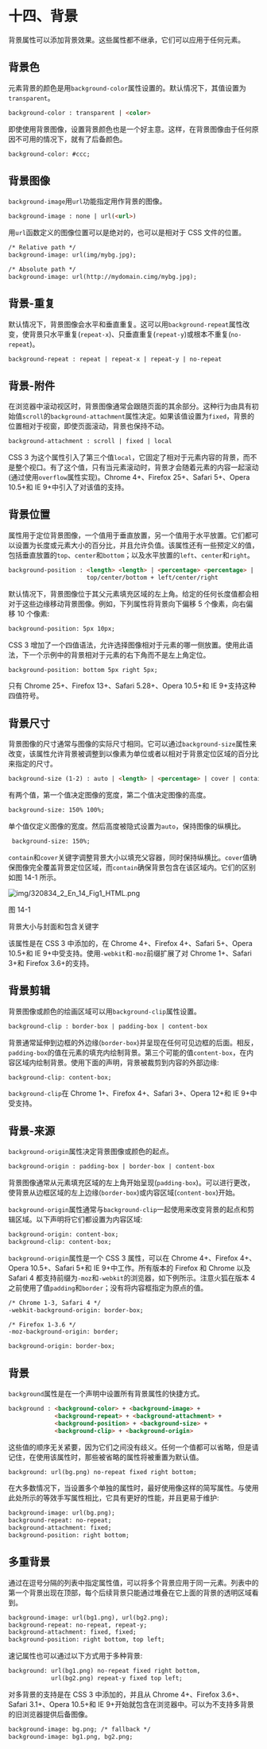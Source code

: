# 十四、背景

背景属性可以添加背景效果。这些属性都不继承，它们可以应用于任何元素。

## 背景色

元素背景的颜色是用`background-color`属性设置的。默认情况下，其值设置为`transparent`。

```html
background-color : transparent | <color>

```

即使使用背景图像，设置背景颜色也是一个好主意。这样，在背景图像由于任何原因不可用的情况下，就有了后备颜色。

```html
background-color: #ccc;

```

## 背景图像

`background-image`用`url`功能指定用作背景的图像。

```html
background-image : none | url(<url>)

```

用`url`函数定义的图像位置可以是绝对的，也可以是相对于 CSS 文件的位置。

```html
/* Relative path */
background-image: url(img/mybg.jpg);

/* Absolute path */
background-image: url(http://mydomain.cimg/mybg.jpg);

```

## 背景-重复

默认情况下，背景图像会水平和垂直重复。这可以用`background-repeat`属性改变，使背景只水平重复(`repeat-x`)、只垂直重复(`repeat-y`)或根本不重复(`no-repeat`)。

```html
background-repeat : repeat | repeat-x | repeat-y | no-repeat

```

## 背景-附件

在浏览器中滚动视区时，背景图像通常会跟随页面的其余部分。这种行为由具有初始值`scroll`的`background-attachment`属性决定。如果该值设置为`fixed`，背景的位置相对于视窗，即使页面滚动，背景也保持不动。

```html
background-attachment : scroll | fixed | local

```

CSS 3 为这个属性引入了第三个值`local`，它固定了相对于元素内容的背景，而不是整个视口。有了这个值，只有当元素滚动时，背景才会随着元素的内容一起滚动(通过使用`overflow`属性实现)。Chrome 4+、Firefox 25+、Safari 5+、Opera 10.5+和 IE 9+中引入了对该值的支持。

## 背景位置

属性用于定位背景图像，一个值用于垂直放置，另一个值用于水平放置。它们都可以设置为长度或元素大小的百分比，并且允许负值。该属性还有一些预定义的值，包括垂直放置的`top`、`center`和`bottom`；以及水平放置的`left`、`center`和`right`。

```html
background-position : <length> <length> | <percentage> <percentage> |
                      top/center/bottom + left/center/right

```

默认情况下，背景图像位于其父元素填充区域的左上角。给定的任何长度值都会相对于这些边缘移动背景图像。例如，下列属性将背景向下偏移 5 个像素，向右偏移 10 个像素:

```html
background-position: 5px 10px;

```

CSS 3 增加了一个四值语法，允许选择图像相对于元素的哪一侧放置。使用此语法，下一个示例中的背景相对于元素的右下角而不是左上角定位。

```html
background-position: bottom 5px right 5px;

```

只有 Chrome 25+、Firefox 13+、Safari 5.28+、Opera 10.5+和 IE 9+支持这种四值符号。

## 背景尺寸

背景图像的尺寸通常与图像的实际尺寸相同。它可以通过`background-size`属性来改变，该属性允许背景被调整到以像素为单位或者以相对于背景定位区域的百分比来指定的尺寸。

```html
background-size (1-2) : auto | <length> | <percentage> | cover | contain

```

有两个值，第一个值决定图像的宽度，第二个值决定图像的高度。

```html
background-size: 150% 100%;

```

单个值仅定义图像的宽度。然后高度被隐式设置为`auto`，保持图像的纵横比。

```html
 background-size: 150%;

```

`contain`和`cover`关键字调整背景大小以填充父容器，同时保持纵横比。`cover`值确保图像完全覆盖背景定位区域，而`contain`确保背景包含在该区域内。它们的区别如图 14-1 所示。

![img/320834_2_En_14_Fig1_HTML.png](img/320834_2_En_14_Fig1_HTML.png)

图 14-1

背景大小与封面和包含关键字

该属性是在 CSS 3 中添加的，在 Chrome 4+、Firefox 4+、Safari 5+、Opera 10.5+和 IE 9+中受支持。使用`-webkit`和`-moz`前缀扩展了对 Chrome 1+、Safari 3+和 Firefox 3.6+的支持。

## 背景剪辑

背景图像或颜色的绘画区域可以用`background-clip`属性设置。

```html
background-clip : border-box | padding-box | content-box

```

背景通常延伸到边框的外边缘(`border-box`)并呈现在任何可见边框的后面。相反，`padding-box`的值在元素的填充内绘制背景。第三个可能的值`content-box`，在内容区域内绘制背景。使用下面的声明，背景被裁剪到内容的外部边缘:

```html
background-clip: content-box;

```

`background-clip`在 Chrome 1+、Firefox 4+、Safari 3+、Opera 12+和 IE 9+中受支持。

## 背景-来源

`background-origin`属性决定背景图像或颜色的起点。

```html
background-origin : padding-box | border-box | content-box

```

背景图像通常从元素填充区域的左上角开始呈现(`padding-box`)。可以进行更改，使背景从边框区域的左上边缘(`border-box`)或内容区域(`content-box`)开始。

`background-origin`属性通常与`background-clip`一起使用来改变背景的起点和剪辑区域。以下声明将它们都设置为内容区域:

```html
background-origin: content-box;
background-clip: content-box;

```

`background-origin`属性是一个 CSS 3 属性，可以在 Chrome 4+、Firefox 4+、Opera 10.5+、Safari 5+和 IE 9+中工作。所有版本的 Firefox 和 Chrome 以及 Safari 4 都支持前缀为`-moz`和`-webkit`的浏览器，如下例所示。注意火狐在版本 4 之前使用了值`padding`和`border`；没有将内容框指定为原点的值。

```html
/* Chrome 1-3, Safari 4 */
-webkit-background-origin: border-box;

/* Firefox 1-3.6 */
-moz-background-origin: border;

background-origin: border-box;

```

## 背景

`background`属性是在一个声明中设置所有背景属性的快捷方式。

```html
background : <background-color> + <background-image> +
             <background-repeat> + <background-attachment> +
             <background-position> + <background-size> +
             <background-clip> + <background-origin>

```

这些值的顺序无关紧要，因为它们之间没有歧义。任何一个值都可以省略，但是请记住，在使用该属性时，那些被省略的属性将被重置为默认值。

```html
background: url(bg.png) no-repeat fixed right bottom;

```

在大多数情况下，当设置多个单独的属性时，最好使用像这样的简写属性。与使用此处所示的等效手写属性相比，它具有更好的性能，并且更易于维护:

```html
background-image: url(bg.png);
background-repeat: no-repeat;
background-attachment: fixed;
background-position: right bottom;

```

## 多重背景

通过在逗号分隔的列表中指定属性值，可以将多个背景应用于同一元素。列表中的第一个背景出现在顶部，每个后续背景只能通过堆叠在它上面的背景的透明区域看到。

```html
background-image: url(bg1.png), url(bg2.png);
background-repeat: no-repeat, repeat-y;
background-attachment: fixed, fixed;
background-position: right bottom, top left;

```

速记属性也可以通过以下方式用于多种背景:

```html
background: url(bg1.png) no-repeat fixed right bottom,
            url(bg2.png) repeat-y fixed top left;

```

对多背景的支持是在 CSS 3 中添加的，并且从 Chrome 4+、Firefox 3.6+、Safari 3.1+、Opera 10.5+和 IE 9+开始就包含在浏览器中。可以为不支持多背景的旧浏览器提供后备图像。

```html
background-image: bg.png; /* fallback */
background-image: bg1.png, bg2.png;

```